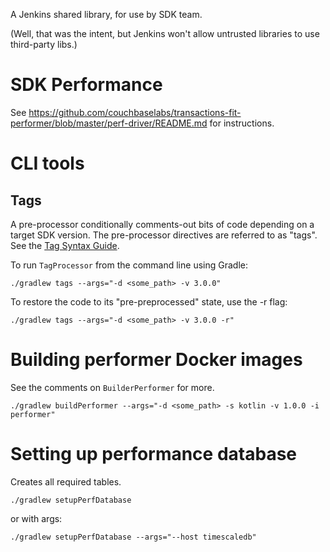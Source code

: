 A Jenkins shared library, for use by SDK team.

(Well, that was the intent, but Jenkins won't allow untrusted libraries to use third-party libs.)

# SDK Performance
See https://github.com/couchbaselabs/transactions-fit-performer/blob/master/perf-driver/README.md for instructions.

# CLI tools

## Tags
A pre-processor conditionally comments-out bits of code depending on a target SDK version.
The pre-processor directives are referred to as "tags". See the [Tag Syntax Guide](TAG_SYNTAX.md).

To run `TagProcessor` from the command line using Gradle:
```
./gradlew tags --args="-d <some_path> -v 3.0.0"
```

To restore the code to its "pre-preprocessed" state, use the -r flag:
```
./gradlew tags --args="-d <some_path> -v 3.0.0 -r"
```

# Building performer Docker images
See the comments on `BuilderPerformer` for more.

```
./gradlew buildPerformer --args="-d <some_path> -s kotlin -v 1.0.0 -i performer"
```

# Setting up performance database
Creates all required tables.

```
./gradlew setupPerfDatabase
```

or with args:

```
./gradlew setupPerfDatabase --args="--host timescaledb"
```